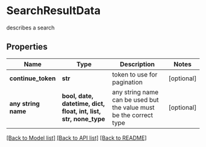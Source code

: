 # SearchResultData

describes a search

## Properties
Name | Type | Description | Notes
------------ | ------------- | ------------- | -------------
**continue_token** | **str** | token to use for pagination | [optional] 
**any string name** | **bool, date, datetime, dict, float, int, list, str, none_type** | any string name can be used but the value must be the correct type | [optional]

[[Back to Model list]](../README.md#documentation-for-models) [[Back to API list]](../README.md#documentation-for-api-endpoints) [[Back to README]](../README.md)


